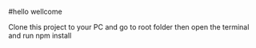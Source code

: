 #hello wellcome


Clone this project to your PC  and go to root folder then open the terminal and run npm install
